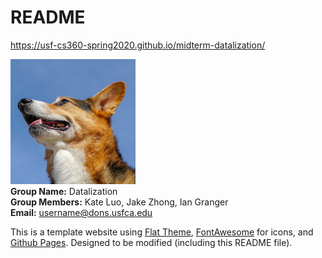 # README

<https://usf-cs360-spring2020.github.io/midterm-datalization/>

![Profile Image](profile.png) <br>
**Group Name:** Datalization <br>
**Group Members:** Kate Luo, Jake Zhong, Ian Granger <br>
**Email:** <username@dons.usfca.edu>

This is a template website using [Flat Theme](https://www.themeum.com/), [FontAwesome](https://origin.fontawesome.com/) for icons, and [Github Pages](). Designed to be modified (including this README file).

<!-- it is a commend; -->

